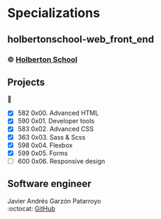 # Specializations
## holbertonschool-web_front_end
### :copyright: **[Holberton School](https://www.holbertonschool.com/)**

## Projects
:open_file_folder:
* [x] 582 0x00. Advanced HTML
* [x] 590 0x01. Developer tools
* [x] 583 0x02. Advanced CSS
* [x] 363 0x03. Sass & Scss
* [x] 598 0x04. Flexbox
* [x] 599 0x05. Forms
* [ ] 600 0x06. Responsive design

## Software engineer
Javier Andrés Garzón Patarroyo  
:octocat: [GitHub](https://github.com/javierandresgp/)  

